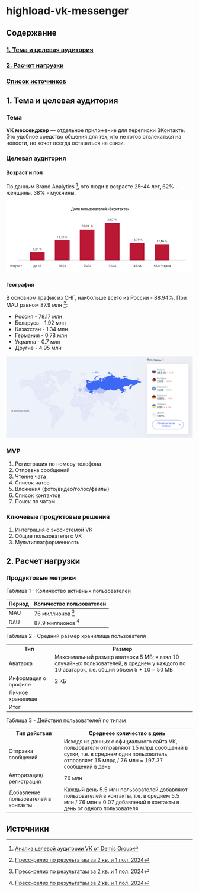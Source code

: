 # highload-vk-messenger

## Содержание
  ### [1. Тема и целевая аудитория](#topic)
  ### [2. Расчет нагрузки](#load)
  ### [Список источников](#sources)

<a name="topic"></a>
## 1. Тема и целевая аудитория
### Тема
**VK мессенджер** — отдельное приложение для переписки ВКонтакте. Это удобное средство общения для тех, кто не готов отвлекаться на новости, но хочет всегда оставаться на связи.

### Целевая аудитория
#### Возраст и пол
По данным Brand Analytics [^2], это люди в возрасте 25–44 лет, 62% - женщины, 38% - мужчины.

![image](img/age.webp)

#### География
В основном трафик из СНГ, наибольше всего из России - 88.94%.
При MAU равном 87.9 млн [^1]:
- Россия - 78.17 млн
- Беларусь - 1.92 млн
- Казахстан - 1.34 млн
- Германия - 0.78 млн
- Украина - 0.7 млн
- Другие - 4.95 млн
  
![image](img/countries.jpeg)

### MVP 
1. Регистрация по номеру телефона
2. Отправка сообщений
3. Чтение чата
4. Список чатов
5. Вложения (фото/видео/голос/файлы)
6. Список контактов
7. Поиск по чатам

### Ключевые продуктовые решения
1. Интеграция с экосистемой VK
2. Общие пользователи с VK
3. Мультиплатформенность

<a name="load"></a>
## 2. Расчет нагрузки
### Продуктовые метрики
Таблица 1 - Количество активных пользователей

| Период         | Количество пользователей |
|----------------|--------------------------|
| MAU            | 76 миллионов [^1]        |
| DAU            | 87.9 миллионов [^1]      |

Таблица 2 - Средний размер хранилища пользователя

<table>
    <tr>
        <th>Тип</th>
        <th>Размер</th>
    </tr>
    <tr>
        <td>Аватарка</td>
        <td>Максимальный размер аватарки 5 МБ; я взял 10 случайных пользователей, в среднем у каждого по 10 аватарок, т.е. общий объем 5 * 10 = 50 МБ</td>
    </tr>
    <tr>
        <td>Информация о профиле</td>
        <td>2 КБ</td>
    </tr>
    <tr>
        <td>Личное хранилище</td>
        <td> </td>
    </tr>
    <tr>
        <td>Итог</td>
        <td></td>
    </tr>
</table>

Таблица 3 - Действия пользователей по типам

<table>
    <tr>
        <th>Тип действия</th>
        <th>Среднеее количество в день</th>
    </tr>
    <tr>
        <td>Отправка сообщений</td>
        <td>Исходя из данных с официального сайта VK, пользователи отправляют 15 млрд сообщений в сутки, т.е. в среднем один пользователь отправляет 15 млрд / 76 млн = 197.37 сообщений в день</td>
    </tr>
    <tr>
        <td>Авторизация/регистрация</td>
        <td>76 млн</td>
    </tr>
    <tr>
        <td>Добавление пользователей в контакты</td>
        <td>Каждый день 5.5 млн пользователей добавляют пользователей в контакты, т.е. в среднем 5.5 млн / 76 млн = 0.07 добавлений в контакты в день от одного пользователя</td>
    </tr>
</table>

<a name="sources"></a>
## Источники
[^1]: [Пресс-релиз по результатам за 2 кв. и 1 пол. 2024](https://vk.company/ru/press/releases/11805/)

[^2]: [Анализ целевой аудитории VK от Demis Group](https://www.demis.ru/articles/celevaya-auditoria-vkontakte/)

[^3]: [Данные с официального сайта VK](https://vk.com/about)

[^4]: [Исследование дружбы в VK от Вконтакте 2023 года](https://vk.com/press/friends-research)

